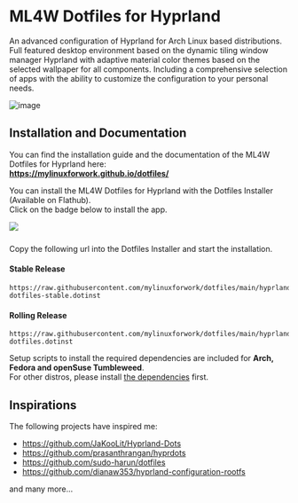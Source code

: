 # ML4W Dotfiles for Hyprland

An advanced configuration of Hyprland for Arch Linux based distributions. Full featured desktop environment based on the dynamic tiling window manager Hyprland with adaptive material color themes based on the selected wallpaper for all components. Including a comprehensive selection of apps with the ability to customize the configuration to your personal needs.

![image](https://mylinuxforwork.github.io/dotfiles/ml4w-preview-2991.jpg)

## Installation and Documentation

You can find the installation guide and the documentation of the ML4W Dotfiles for Hyprland here:<br><b>https://mylinuxforwork.github.io/dotfiles/</b>

You can install the ML4W Dotfiles for Hyprland with the Dotfiles Installer (Available on Flathub).<br>Click on the badge below to install the app.

<a href="https://mylinuxforwork.github.io/dotfiles-installer/" target="_blank"><img src="https://mylinuxforwork.github.io/dotfiles-installer/dotfiles-installer-badge.png" style="border:0;margin-bottom:10px"></a>

Copy the following url into the Dotfiles Installer and start the installation.

#### Stable Release

```
https://raw.githubusercontent.com/mylinuxforwork/dotfiles/main/hyprland-dotfiles-stable.dotinst
```
#### Rolling Release

```
https://raw.githubusercontent.com/mylinuxforwork/dotfiles/main/hyprland-dotfiles.dotinst
```
Setup scripts to install the required dependencies are included for <i class="devicon-archlinux-plain"></i> **Arch, <i class="devicon-fedora-plain"></i> Fedora and <i class="devicon-opensuse-plain"></i> openSuse Tumbleweed**.<br>
For other distros, please install <a href="https://mylinuxforwork.github.io/dotfiles/getting-started/dependencies" target="_blank">the dependencies</a> first.

## Inspirations

The following projects have inspired me:

- https://github.com/JaKooLit/Hyprland-Dots
- https://github.com/prasanthrangan/hyprdots
- https://github.com/sudo-harun/dotfiles
- https://github.com/dianaw353/hyprland-configuration-rootfs

and many more...
